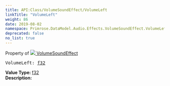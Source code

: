```yaml
---
title: API:Class/VolumeSoundEffect/VolumeLeft
linkTitle: "VolumeLeft"
weight: 86
date: 2019-08-02
namespace: Primrose.DataModel.Audio.Effects.VolumeSoundEffect.VolumeLeft
deprecated: false
no_list: true
---
```

Property of <a href="/docs/api-reference/Class/VolumeSoundEffect"><img src="/icons/silk/soundwave.png"/>&nbsp;VolumeSoundEffect</a>
<pre class="method-declaration">
VolumeLeft: <a class="type" href="/docs/api-reference/System/Primitives#single">f32</a></pre>
<b>Value Type: </b>
<a class="type" href="/docs/api-reference/System/Primitives#single">f32</a>
<br/>
<b>Description: </b>